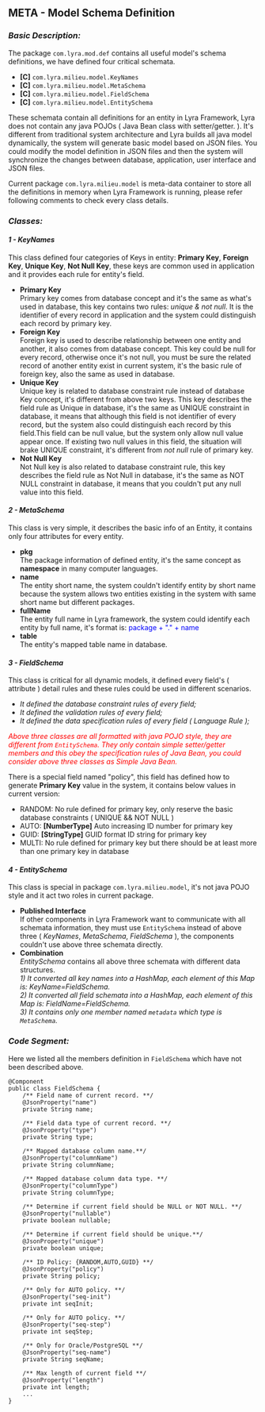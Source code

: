## META - Model Schema Definition

### __*Basic Description:*__

The package `com.lyra.mod.def` contains all useful model's schema definitions, we have defined four critical schemata. 

- __[C]__ `com.lyra.milieu.model.KeyNames`
- __[C]__ `com.lyra.milieu.model.MetaSchema`
- __[C]__ `com.lyra.milieu.model.FieldSchema`
- __[C]__ `com.lyra.milieu.model.EntitySchema`

These schemata contain all definitions for an entity in Lyra Framework, Lyra does not contain any java POJOs ( Java Bean class with setter/getter. ). It's different from traditional system architecture and Lyra builds all java model dynamically, the system will generate basic model based on JSON files. You could modify the model definition in JSON files and then the system will synchronize the changes between database, application, user interface and JSON files. 

Current package `com.lyra.milieu.model` is meta-data container to store all the definitions in memory when Lyra Framework is running, please refer following comments to check every class details.

### __*Classes:*__

#### *1 - KeyNames*

This class defined four categories of Keys in entity: __Primary Key__, __Foreign Key__, __Unique Key__, __Not Null Key__, these keys are common used in application and it provides each rule for entity's field. 

- __Primary Key__ <br/>
  Primary key comes from database concept and it's the same as what's used in database, this key contains two rules: *unique & not null*. It is the identifier of every record in application and the system could distinguish each record by primary key.
- __Foreign Key__ <br/>
  Foreign key is used to describe relationship between one entity and another, it also comes from database concept. This key could be null for every record, otherwise once it's not null, you must be sure the related record of another entity exist in current system, it's the basic rule of foreign key, also the same as used in database.
- __Unique Key__ <br/>
  Unique key is related to database constraint rule instead of database Key concept, it's different from above two keys. This key describes the field rule as Unique in database, it's the same as UNIQUE constraint in database, it means that although this field is not identifier of every record, but the system also could distinguish each record by this field.This field can be null value, but the system only allow null value appear once. If existing two null values in this field, the situation will brake UNIQUE constraint, it's different from *not null* rule of primary key.
- __Not Null Key__ <br/>
  Not Null key is also related to database constraint rule, this key describes the field rule as Not Null in database, it's the same as NOT NULL constraint in database, it means that you couldn't put any null value into this field. 

#### *2 - MetaSchema*

This class is very simple, it describes the basic info of an Entity, it contains only four attributes for every entity.

- __pkg__ <br/>
  The package information of defined entity, it's the same concept as __namespace__ in many computer languages. 
- __name__ <br/>
  The entity short name, the system couldn't identify entity by short name because the system allows two entities existing in the system with same short name but different packages. 
- __fullName__ <br/>
  The entity full name in Lyra framework, the system could identify each entity by full name, it's format is: <font style="color:blue">package + "." + name</font>
- __table__ <br/>
  The entity's mapped table name in database.

#### *3 - FieldSchema*

This class is critical for all dynamic models, it defined every field's ( attribute ) detail rules and these rules could be used in different scenarios. 

- *It defined the database constraint rules of every field;*
- *It defined the validation rules of every field;*
- *It defined the data specification rules of every field ( Language Rule );*

<font style="color:red">*Above three classes are all formatted with java POJO style, they are different from `EntitySchema`. They only contain simple setter/getter members and this obey the specification rules of Java Bean, you could consider above three classes as Simple Java Bean.*</font>

There is a special field named "policy", this field has defined how to generate __Primary Key__ value in the system, it contains below values in current version:

- RANDOM: No rule defined for primary key, only reserve the basic database constraints ( UNIQUE && NOT NULL )
- AUTO: __[NumberType]__ Auto increasing ID number for primary key
- GUID: __[StringType]__ GUID format ID string for primary key
- MULTI: No rule defined for primary key but there should be at least more than one primary key in database

#### *4 - EntitySchema*

This class is special in package `com.lyra.milieu.model`, it's not java POJO style and it act two roles in current package.

- __Published Interface__ <br/>
  If other components in Lyra Framework want to communicate with all schemata information, they must use `EntitySchema` instead of above three ( *KeyNames*, *MetaSchema*, *FieldSchema* ), the components couldn't use above three schemata directly. 
- __Combination__ <br/>
  *EntitySchema* contains all above three schemata with different data structures. <br/>
  *1) It converted all key names into a HashMap, each element of this Map is: KeyName=FieldSchema.* <br/>
  *2) It converted all field schemata into a HashMap, each element of this Map is: FieldName=FieldSchema.* <br/>
  *3) It contains only one member named `metadata` which type is `MetaSchema`.*

### __*Code Segment:*__ 

Here we listed all the members definition in `FieldSchema` which have not been described above.

	@Component
	public class FieldSchema {
		/** Field name of current record. **/
		@JsonProperty("name")
		private String name;
		
		/** Field data type of current record. **/
		@JsonProperty("type")
		private String type;
		
		/** Mapped database column name.**/
		@JsonProperty("columnName")
		private String columnName;
		
		/** Mapped database column data type. **/
		@JsonProperty("columnType")
		private String columnType;
		
		/** Determine if current field should be NULL or NOT NULL. **/
		@JsonProperty("nullable")
		private boolean nullable;
		
		/** Determine if current field should be unique.**/
		@JsonProperty("unique")
		private boolean unique;
		
		/** ID Policy: {RANDOM,AUTO,GUID} **/
		@JsonProperty("policy")
		private String policy;
		
		/** Only for AUTO policy. **/
		@JsonProperty("seq-init")
		private int seqInit;
		
		/** Only for AUTO policy. **/
		@JsonProperty("seq-step")
		private int seqStep;
		
		/** Only for Oracle/PostgreSQL **/
		@JsonProperty("seq-name")
		private String seqName;
		
		/** Max length of current field **/
		@JsonProperty("length")
		private int length;
		...
	}